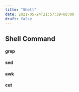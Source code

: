 ```yaml
---
title: "Shell"
date: 2021-05-24T21:57:39+08:00
draft: false
---
```


## Shell Command

#### grep

#### sed 

#### awk

#### cut

